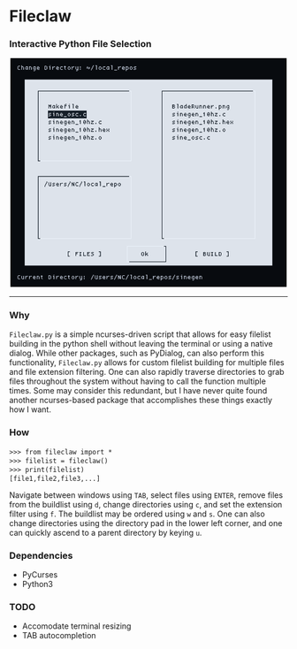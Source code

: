 # Fileclaw
### Interactive Python File Selection

<p align="center">
<img src="image_2.png" width=500px />
<p/>

---

### Why

```Fileclaw.py``` is a simple ncurses-driven script that allows for easy filelist building 
in the python shell without leaving the terminal or using a native dialog. While other 
packages, such as PyDialog, can also perform this functionality, ```Fileclaw.py``` allows for
custom filelist building for multiple files and file extension filtering.
One can also rapidly traverse directories to grab files throughout the
system without having to call the function multiple times. Some may consider this redundant, but
I have never quite found another ncurses-based package that accomplishes these things 
exactly how I want. 

### How

```
>>> from fileclaw import *
>>> filelist = fileclaw()
>>> print(filelist)
[file1,file2,file3,...]
```

Navigate between windows using ```TAB```, select files using ```ENTER```, remove files 
from the buildlist using ```d```, change directories using ```c```,
 and set the extension filter using ```f```. The buildlist may be ordered
using ```w``` and ```s```. One can also change directories using the
directory pad in the lower left corner, and one can quickly ascend to a
parent directory by keying ```u```.

### Dependencies

* PyCurses
* Python3

### TODO

* Accomodate terminal resizing
* TAB autocompletion
